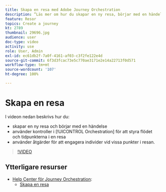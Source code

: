 ```yaml
---
title: Skapa en resa med Adobe Journey Orchestration
description: ”Läs mer om hur du skapar en ny resa, börjar med en händelse, använder orkestreringskontroller för att styra flödet och tidsplanen för en resa samt använder instruktioner för att engagera individer vid vissa punkter i resan.”
feature: Resor
topics: Create a journey
kt: 2789
thumbnail: 29696.jpg
audience: user
doc-type: video
activity: use
role: User, Admin
exl-id: ec61db2f-7a0f-4161-af03-c3f2fe122e4d
source-git-commit: 6f3d3fcac73e5c770ae3171e2e14a22713f0d571
workflow-type: tm+mt
source-wordcount: '107'
ht-degree: 100%

---
```


# Skapa en resa

I videon nedan beskrivs hur du:

* skapar en ny resa och börjar med en händelse
* använder kontroller i [!UICONTROL Orchestration] för att styra flödet och tidpunkterna i en resa
* använder åtgärder för att engagera individer vid vissa punkter i resan.

>[!VIDEO](https://video.tv.adobe.com/v/29696?quality=12)

## Ytterligare resurser

* [Help Center för Journey Orchestration](https://docs.adobe.com/content/help/sv-SE/journeys/using/journey-orchestration-home.html):
   * [Skapa en resa](https://docs.adobe.com/content/help/sv-SE/journeys/using/building-journeys/about-journey-building/journey.html)
